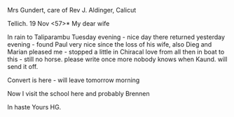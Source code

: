 Mrs Gundert, care of Rev J. Aldinger, Calicut

 Tellich. 19 Nov <57>*
My dear wife

In rain to Taliparambu Tuesday evening - nice day there returned yesterday evening - found Paul very nice since the loss of his wife, also Dieg and Marian pleased me - stopped a little in Chiracal love from all then in boat to this - still no horse. please write once more nobody knows when Kaund. will send it off.

Convert is here - will leave tomorrow morning

Now I visit the school here and probably Brennen

 In haste
 Yours HG.

